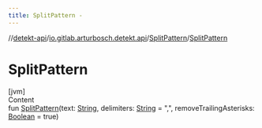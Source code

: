 ```yaml
---
title: SplitPattern -
---
```

//[detekt-api](../../index.md)/[io.gitlab.arturbosch.detekt.api](../index.md)/[SplitPattern](index.md)/[SplitPattern](-split-pattern.md)



# SplitPattern  
[jvm]  
Content  
fun [SplitPattern](-split-pattern.md)(text: [String](https://kotlinlang.org/api/latest/jvm/stdlib/kotlin/-string/index.html), delimiters: [String](https://kotlinlang.org/api/latest/jvm/stdlib/kotlin/-string/index.html) = ",", removeTrailingAsterisks: [Boolean](https://kotlinlang.org/api/latest/jvm/stdlib/kotlin/-boolean/index.html) = true)  



